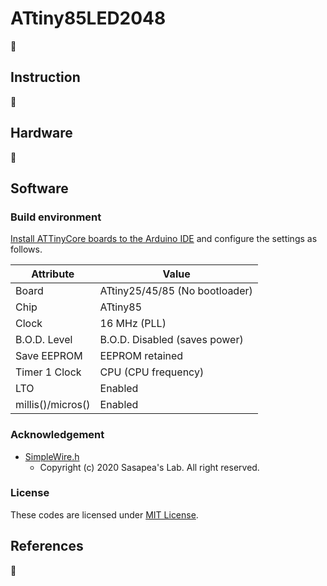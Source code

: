 # ATtiny85LED2048

:construction:

## Instruction

:construction:

## Hardware

:construction:

## Software

### Build environment

[Install ATTinyCore boards to the Arduino IDE](https://github.com/SpenceKonde/ATTinyCore/blob/master/Installation.md) and configure the settings as follows.

Attribute        |Value
-----------------|------------------------------
Board            |ATtiny25/45/85 (No bootloader)
Chip             |ATtiny85
Clock            |16 MHz (PLL)
B.O.D. Level     |B.O.D. Disabled (saves power)
Save EEPROM      |EEPROM retained
Timer 1 Clock    |CPU (CPU frequency)
LTO              |Enabled
millis()/micros()|Enabled

### Acknowledgement

* [SimpleWire.h](https://lab.sasapea.mydns.jp/2020/03/11/avr-i2c-2/)
  * Copyright (c) 2020 Sasapea's Lab. All right reserved.

### License

These codes are licensed under [MIT License](LICENSE).

## References

:construction:
